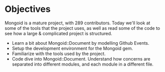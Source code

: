 # Objectives

Mongoid is a mature project, with 289 contributors. Today we'll look at some of the tools that the project uses, as well as read some of the code to see how a large & complicated project is structured.

+ Learn a bit about Mongoid::Document by modelling Github Events.
+ Setup the development environment for the Mongoid gem.
+ Familiarize with the tools used by the project.
+ Code dive into Mongoid::Document. Understand how concerns are separated into different modules, and each module in a different file.
